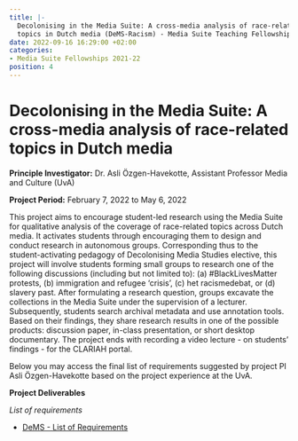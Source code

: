 ```yaml
---
title: |-
  Decolonising in the Media Suite: A cross-media analysis of race-related
  topics in Dutch media (DeMS-Racism) - Media Suite Teaching Fellowship CLARIAH-PLUS (2019-2023)
date: 2022-09-16 16:29:00 +02:00
categories:
- Media Suite Fellowships 2021-22
position: 4
---
```


# Decolonising in the Media Suite: A cross-media analysis of race-related topics in Dutch media

**Principle Investigator:** Dr. Asli Özgen-Havekotte, Assistant Professor Media and Culture (UvA)

**Project Period:** February 7, 2022 to May 6, 2022

This project aims to encourage student-led research using the Media Suite for qualitative analysis of the coverage of race-related topics across Dutch media. It activates students through encouraging them to design and conduct research in autonomous groups. Corresponding thus to the student-activating pedagogy of Decolonising Media Studies elective, this project will involve students forming small groups to research one of the following discussions (including but not limited to): (a) #BlackLivesMatter protests, (b) immigration and refugee ‘crisis’, (c) het racismedebat, or (d) slavery past. After formulating a research question, groups excavate the collections in the Media Suite under the supervision of a lecturer. Subsequently, students search archival metadata and use annotation tools. Based on their findings, they share research results in one of the possible products: discussion paper, in-class presentation, or short desktop documentary. The project ends with recording a video lecture - on students’ findings - for the CLARIAH portal.

Below you may access the final list of requirements suggested by project PI Asli Özgen-Havekotte based on the project experience at the UvA.

**Project Deliverables**

*List of requirements*

* [DeMS - List of Requirements](https://zenodo.org/record/7603250#.Y90hTHaZOHs)
